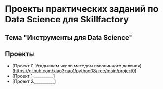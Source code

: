 # Проекты практических заданий по Data Science для Skillfactory
## Тема "Инструменты для Data Science" 

## Проекты
* [Проект 0. Угадываем число методом половинного деления] (https://github.com/xiao3mao1/python08/tree/main/project0)
* [Проект 1.__________]
* [Проект 2.__________]